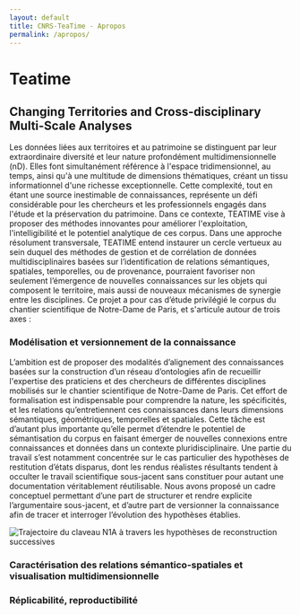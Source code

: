 ```yaml
---
layout: default
title: CNRS-TeaTime - Apropos
permalink: /apropos/
---
```


# Teatime

## Changing Territories and Cross-disciplinary Multi-Scale Analyses

Les données liées aux territoires et au patrimoine se distinguent par leur extraordinaire diversité et leur nature profondément multidimensionnelle (nD). Elles font simultanément référence à l'espace tridimensionnel, au temps, ainsi qu'à une multitude de dimensions thématiques, créant un tissu informationnel d'une richesse exceptionnelle. Cette complexité, tout en étant une source inestimable de connaissances, représente un défi considérable pour les chercheurs et les professionnels engagés dans l'étude et la préservation du patrimoine. Dans ce contexte, TEATIME vise à proposer des méthodes innovantes pour améliorer l'exploitation, l'intelligibilité et le potentiel analytique de ces corpus. Dans une approche résolument transversale, TEATIME entend instaurer un cercle vertueux au sein duquel des méthodes de gestion et de corrélation de données multidisciplinaires basées sur l’identification de relations sémantiques, spatiales, temporelles, ou de provenance, pourraient favoriser non seulement l’émergence de nouvelles connaissances sur les objets qui composent le territoire, mais aussi de nouveaux mécanismes de synergie entre les disciplines. Ce projet a pour cas d’étude privilégié le corpus du chantier scientifique de Notre-Dame de Paris, et s'articule autour de trois axes :

### Modélisation et versionnement de la connaissance

L’ambition est de proposer des modalités d’alignement des connaissances basées sur la construction d’un réseau d’ontologies afin de recueillir l'expertise des praticiens et des
chercheurs de différentes disciplines mobilisés sur le chantier scientifique de Notre-Dame de Paris. Cet effort de formalisation est indispensable pour comprendre la nature, les spécificités, et les relations qu’entretiennent ces connaissances dans leurs dimensions sémantiques, géométriques, temporelles et spatiales. Cette tâche est d’autant plus importante qu’elle permet d’étendre le potentiel de sémantisation du corpus en faisant émerger de nouvelles connexions entre connaissances et données dans un contexte pluridisciplinaire.
Une partie du travail s’est notamment concentrée sur le cas particulier des hypothèses de restitution d’états disparus, dont les rendus réalistes résultants tendent à occulter le travail scientifique sous-jacent sans constituer pour autant une documentation véritablement réutilisable. Nous avons proposé un cadre conceptuel permettant d’une part de structurer et rendre explicite l’argumentaire sous-jacent, et d’autre part de versionner la connaissance afin de tracer et interroger l’évolution des hypothèses établies.

![Trajectoire du claveau N1A à travers les hypothèses de reconstruction successives](../media/anastylose.png "© Guillem et al, 2024.")

### Caractérisation des relations sémantico-spatiales et visualisation multidimensionnelle

### Réplicabilité, reproductibilité
